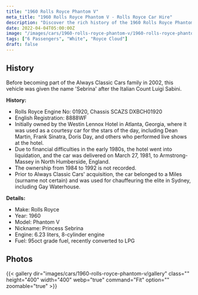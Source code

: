```yaml
---
title: "1960 Rolls Royce Phantom V"
meta_title: "1960 Rolls Royce Phantom V - Rolls Royce Car Hire"
description: "Discover the rich history of the 1960 Rolls Royce Phantom V, affectionately known as 'Princess Sebrina,' a luxurious addition to the Always Classic Cars fleet."
date: 2022-04-04T05:00:00Z
image: "/images/cars/1960-rolls-royce-phantom-v/1960-rolls-royce-phantom-v.jpg"
tags: ["6 Passengers", "White", "Royce Cloud"]
draft: false
---
```

## History
Before becoming part of the Always Classic Cars family in 2002, this vehicle was given the name 'Sebrina' after the Italian Count Luigi Sabini.

**History:**
- Rolls Royce Engine No: 01920, Chassis SCAZS DXBCH01920
- English Registration: 8888WF
- Initially owned by the Westin Lennox Hotel in Atlanta, Georgia, where it was used as a courtesy car for the stars of the day, including Dean Martin, Frank Sinatra, Doris Day, and others who performed live shows at the hotel.
- Due to financial difficulties in the early 1980s, the hotel went into liquidation, and the car was delivered on March 27, 1981, to Armstrong-Massey in North Humberside, England.
- The ownership from 1984 to 1992 is not recorded.
- Prior to Always Classic Cars' acquisition, the car belonged to a Miles (surname not certain) and was used for chauffeuring the elite in Sydney, including Gay Waterhouse.

**Details:**
- Make: Rolls Royce
- Year: 1960
- Model: Phantom V
- Nickname: Princess Sebrina
- Engine: 6.23 liters, 8-cylinder engine
- Fuel: 95oct grade fuel, recently converted to LPG

## Photos
{{< gallery dir="images/cars/1960-rolls-royce-phantom-v/gallery" class="" height="400" width="400" webp="true" command="Fit" option="" zoomable="true" >}}
